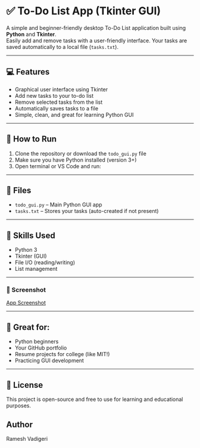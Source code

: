 # ✅ To-Do List App (Tkinter GUI)

A simple and beginner-friendly desktop To-Do List application built using **Python** and **Tkinter**.  
Easily add and remove tasks with a user-friendly interface. Your tasks are saved automatically to a local file (`tasks.txt`).

---

## 💻 Features

- Graphical user interface using Tkinter
- Add new tasks to your to-do list
- Remove selected tasks from the list
- Automatically saves tasks to a file
- Simple, clean, and great for learning Python GUI

---

## 🚀 How to Run

1. Clone the repository or download the `todo_gui.py` file
2. Make sure you have Python installed (version 3+)
3. Open terminal or VS Code and run:


---

## 📁 Files

- `todo_gui.py` – Main Python GUI app
- `tasks.txt` – Stores your tasks (auto-created if not present)

---

## 🧠 Skills Used

- Python 3
- Tkinter (GUI)
- File I/O (reading/writing)
- List management

---

### 📸 Screenshot
[App Screenshot](images/screenshot.png)




---

## 📌 Great for:
- Python beginners
- Your GitHub portfolio
- Resume projects for college (like MIT!)
- Practicing GUI development

---

## 📜 License

This project is open-source and free to use for learning and educational purposes.

## Author

Ramesh Vadigeri
